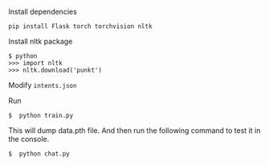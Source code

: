 

Install dependencies
```
pip install Flask torch torchvision nltk
```
Install nltk package
```
$ python
>>> import nltk
>>> nltk.download('punkt')
```
Modify `intents.json` 

Run
```
$  python train.py
```
This will dump data.pth file. And then run
the following command to test it in the console.
```
$  python chat.py
```

